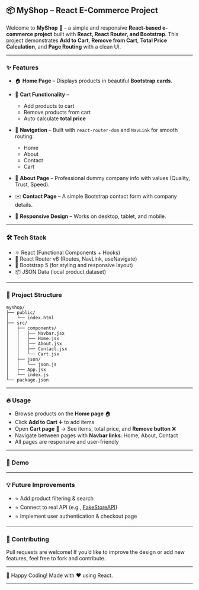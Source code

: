 
## 📦 MyShop – React E-Commerce Project

Welcome to **MyShop** 🛒 – a simple and responsive **React-based e-commerce project** built with **React, React Router, and Bootstrap**.
This project demonstrates **Add to Cart**, **Remove from Cart**, **Total Price Calculation**, and **Page Routing** with a clean UI.

---

### ✨ Features

* 🏠 **Home Page** – Displays products in beautiful **Bootstrap cards**.
* 🛒 **Cart Functionality** –

  * Add products to cart
  * Remove products from cart
  * Auto calculate **total price**
* 🧭 **Navigation** – Built with `react-router-dom` and `NavLink` for smooth routing:

  * Home
  * About
  * Contact
  * Cart
* 📄 **About Page** – Professional dummy company info with values (Quality, Trust, Speed).
* ✉️ **Contact Page** – A simple Bootstrap contact form with company details.
* 📱 **Responsive Design** – Works on desktop, tablet, and mobile.

---

### 🛠️ Tech Stack

* ⚛️ React (Functional Components + Hooks)
* 🧭 React Router v6 (Routes, NavLink, useNavigate)
* 🎨 Bootstrap 5 (for styling and responsive layout)
* 📦 JSON Data (local product dataset)

---

### 📂 Project Structure

```
myshop/
├── public/
│   └── index.html
├── src/
│   ├── components/
│   │   ├── Navbar.jsx
│   │   ├── Home.jsx
│   │   ├── About.jsx
│   │   ├── Contact.jsx
│   │   └── Cart.jsx
│   ├── json/
│   │   └── json.js
│   ├── App.jsx
│   └── index.js
└── package.json
```

---


### 🔥 Usage

* Browse products on the **Home page** 🏠
* Click **Add to Cart** ➕ to add items
* Open **Cart page** 🛒 → See items, total price, and **Remove button** ❌
* Navigate between pages with **Navbar links**: Home, About, Contact
* All pages are responsive and user-friendly

---

### 📸 Demo



---

### 💡 Future Improvements

* ⭐ Add product filtering & search
* ⭐ Connect to real API (e.g., [FakeStoreAPI](https://fakestoreapi.com/))
* ⭐ Implement user authentication & checkout page

---

### 🤝 Contributing

Pull requests are welcome! If you’d like to improve the design or add new features, feel free to fork and contribute.

---

🚀 Happy Coding! Made with ❤️ using React.

---


